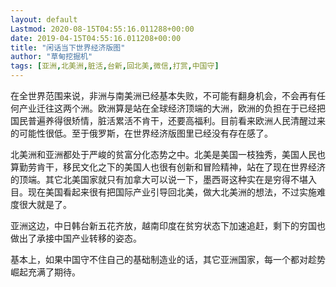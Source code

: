 ```yaml
---
layout: default
Lastmod: 2020-08-15T04:55:16.011288+00:00
date: 2019-04-15T04:55:16.011208+00:00
title: "闲话当下世界经济版图"
author: "草甸挖掘机"
tags: [亚洲,北美洲,脏活,台新,回北美,微信,打赏,中国守]
---
```


在全世界范围来说，非洲与南美洲已经基本失败，不可能有翻身机会，不会再有任何产业迁往这两个洲。欧洲算是站在全球经济顶端的大洲，欧洲的负担在于已经把国民普遍养得很矫情，脏活累活不肯干，还要高福利。目前看来欧洲人民清醒过来的可能性很低。至于俄罗斯，在世界经济版图里已经没有存在感了。

  
北美洲和亚洲都处于严峻的贫富分化态势之中。北美是美国一枝独秀，美国人民也算勤劳肯干，移民文化之下的美国人也很有创新和冒险精神，站在了现在世界经济的顶端。其它北美国家就只有加拿大可以说一下，墨西哥这种实在是穷得不堪入目。现在美国看起来很有把国际产业引导回北美，做大北美洲的想法，不过实施难度很大就是了。

亚洲这边，中日韩台新五花齐放，越南印度在贫穷状态下加速追赶，剩下的穷国也做出了承接中国产业转移的姿态。

基本上，如果中国守不住自己的基础制造业的话，其它亚洲国家，每一个都对趁势崛起充满了期待。
